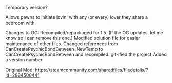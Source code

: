 Temporary version?
  
Allows pawns to initiate lovin' with any (or every) lover they share a bedroom with.
  
Changes to OG:
Recompiled/repackaged for 1.5. (If the OG updates, let me know so I can remove this one.)
Modified solution file for easier maintenance of other files.
Changed references from CanCreatePsychicBondBetween_NewTemp to CanCreatePsychicBondBetween and recompiled.
git-ified the project
Added a version number
  
Original Mod: https://steamcommunity.com/sharedfiles/filedetails/?id=2884500441